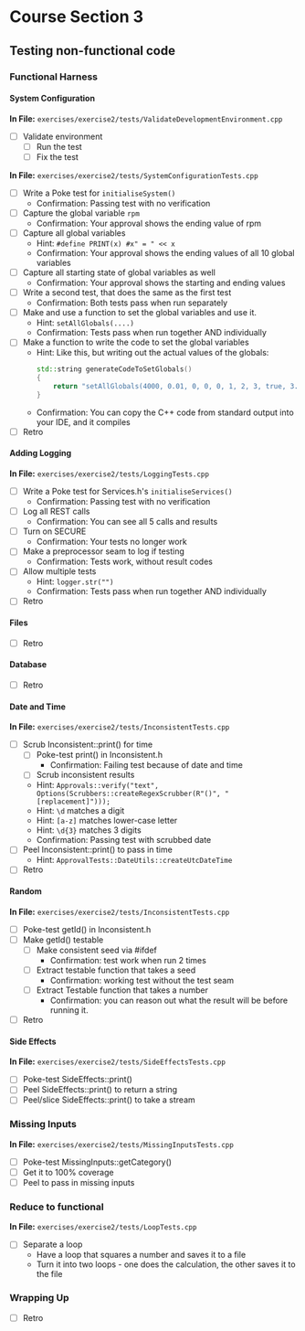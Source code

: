 # Course Section 3

## Testing non-functional code

### Functional Harness

#### System Configuration

**In File:** `exercises/exercise2/tests/ValidateDevelopmentEnvironment.cpp`
* [ ] Validate environment
    * [ ] Run the test
    * [ ] Fix the test

**In File:** `exercises/exercise2/tests/SystemConfigurationTests.cpp`

* [ ] Write a Poke test for `initialiseSystem()`
    * Confirmation: Passing test with no verification
* [ ] Capture the global variable `rpm`
    * Confirmation: Your approval shows the ending value of rpm
* [ ] Capture all global variables 
    * Hint: `#define PRINT(x) #x" = " << x`
    * Confirmation: Your approval shows the ending values of all 10 global variables
* [ ] Capture all starting state of global variables as well
    * Confirmation: Your approval shows the starting and ending values
* [ ] Write a second test, that does the same as the first test
    * Confirmation: Both tests pass when run separately
* [ ] Make and use a function to set the global variables and use it.
    * Hint: `setAllGlobals(....)`
    * Confirmation: Tests pass when run together AND individually
* [ ] Make a function to write the code to set the global variables
    * Hint: Like this, but writing out the actual values of the globals:
        ```cpp
        std::string generateCodeToSetGlobals()
        {
            return "setAllGlobals(4000, 0.01, 0, 0, 0, 1, 2, 3, true, 3.2);";
        }
        ```
    * Confirmation: You can copy the C++ code from standard output into your IDE, and it compiles
* [ ] Retro

#### Adding Logging
**In File:** `exercises/exercise2/tests/LoggingTests.cpp`  
* [ ] Write a Poke test for Services.h's `initialiseServices()`
    * Confirmation: Passing test with no verification
* [ ] Log all REST calls
    * Confirmation: You can see all 5 calls and results
* [ ] Turn on SECURE
    * Confirmation: Your tests no longer work
* [ ] Make a preprocessor seam to log if testing
    * Confirmation: Tests work, without result codes
* [ ] Allow multiple tests
    * Hint: `logger.str("")`
    * Confirmation: Tests pass when run together AND individually
* [ ] Retro

#### Files

* [ ] Retro

#### Database

* [ ] Retro

#### Date and Time
**In File:** `exercises/exercise2/tests/InconsistentTests.cpp`
* [ ] Scrub Inconsistent::print() for time
    * [ ] Poke-test print() in Inconsistent.h
        * Confirmation: Failing test because of date and time
    * [ ] Scrub inconsistent results
    * Hint: `Approvals::verify("text", Options(Scrubbers::createRegexScrubber(R"()", "[replacement]")));`
    * Hint: `\d` matches a digit
    * Hint: `[a-z]` matches lower-case letter
    * Hint: `\d{3}` matches 3 digits 
    * Confirmation: Passing test with scrubbed date
* [ ] Peel Inconsistent::print() to pass in time
    * Hint: `ApprovalTests::DateUtils::createUtcDateTime`
* [ ] Retro

#### Random
**In File:** `exercises/exercise2/tests/InconsistentTests.cpp`
* [ ] Poke-test getId() in Inconsistent.h
* [ ] Make getId() testable
    * [ ] Make consistent seed via #ifdef
        * Confirmation: test work when run 2 times 
    * [ ] Extract testable function that takes a seed
        * Confirmation: working test without the test seam
    * [ ] Extract Testable function that takes a number
        * Confirmation: you can reason out what the result will be before running it.
* [ ] Retro

#### Side Effects
**In File:** `exercises/exercise2/tests/SideEffectsTests.cpp`
* [ ] Poke-test SideEffects::print()
* [ ] Peel SideEffects::print() to return a string
* [ ] Peel/slice SideEffects::print() to take a stream

### Missing Inputs
**In File:** `exercises/exercise2/tests/MissingInputsTests.cpp`
* [ ] Poke-test MissingInputs::getCategory()
* [ ] Get it to 100% coverage
* [ ] Peel to pass in missing inputs 

### Reduce to functional
**In File:** `exercises/exercise2/tests/LoopTests.cpp`
* [ ] Separate a loop
    * Have a loop that squares a number and saves it to a file
    * Turn it into two loops - one does the calculation, the other saves it to the file

### Wrapping Up

* [ ] Retro

